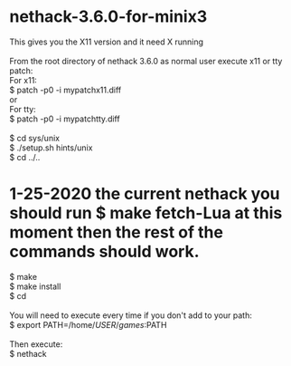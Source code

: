 # nethack-3.6.0-for-minix3
This gives you the X11 version and it need X running <br />
<br />
From the root directory of nethack 3.6.0 as normal user execute x11 or tty patch: <br />
For x11: <br />
$ patch -p0 -i mypatchx11.diff <br />
or <br />
For tty: <br />
$ patch -p0 -i mypatchtty.diff <br />
<br />
$ cd sys/unix <br />
$ ./setup.sh hints/unix <br />
$ cd ../.. <br />
# 1-25-2020 the current nethack you should run $ make fetch-Lua at this moment then the rest of the commands should work. <br />
$ make <br />
$ make install <br />
$ cd <br />
<br />
You will need to execute every time if you don't add to your path: <br />
$ export PATH=/home/$USER/games:$PATH <br />
<br />
Then execute: <br />
$ nethack <br />
